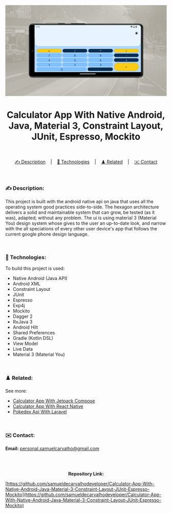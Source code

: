 ![](./thumbnail.jpg)

<h1 align="center">
Calculator App With Native Android, Java, Material 3, Constraint Layout, JUnit, Espresso, Mockito
</h1>

<br/>

<br/>

<div align="center">
  <a href="#description">✍️ Description</a> &nbsp;&nbsp;&nbsp;|&nbsp;&nbsp;&nbsp <a href="#technologies">🚀 Technologies</a> &nbsp;&nbsp;&nbsp;|&nbsp;&nbsp;&nbsp <a href="#related">♟️ Related</a> &nbsp;&nbsp;&nbsp;|&nbsp;&nbsp;&nbsp <a href="#contact">✉️ Contact</a>
</div>

<br />
<br />

<h3 id="description">✍️ Description:</h3>

<p>This project is built with the android native api on java that uses all the operating system good practices side-to-side. The hexagon architecture delivers a solid and maintainable system that can grow, be tested (as it was), adapted; without any problem. The ui is using material 3 (Material You) design system whose gives to the user an up-to-date look, and narrow with the all speciations of every other user device's app that follows the current google phone design language.</p>

<br />

<h3 id="technologies">🚀 Technologies:</h3>

<p>To build this project is used:</p>

- Native Android (Java API)
- Android XML
- Constraint Layout
- JUnit
- Espresso
- Exp4j
- Mockito
- Dagger 2
- RxJava 3
- Android Hilt
- Shared Preferences
- Gradle (Kotlin DSL)
- View Model
- Live Data
- Material 3 (Material You)

<br />

<h3 id="related">♟️ Related:</h3>

See more:

<ul>
  <li><a href="https://github.com/samueldecarvalhodeveloper/Calculator-App-With-Jetpack-Compose-Kotlin-Material-3-JUnit-Mockk-Dagger-2-Coroutines-Ui-Automator">Calculator App With Jetpack Compose</a></li>
  <li><a href="https://github.com/samueldecarvalhodeveloper/Calculator-App-With-React-Native-Expo-Custom-Hooks-Typescript-Async-Storage-Prettier-Eslint">Calculator App With React Native</a></li>
  <li><a href="https://github.com/samueldecarvalhodeveloper/Pokedex-API-With-Elixir-PHP-Python-Laravel-Phoenix-FastAPI-Uvicorn-Asyncio-Unittest-PHP-Unit-Docker">Pokedex Api With Laravel</a></li>
</ul>

<br />

<h3 id="contact">✉️ Contact:</h3>

**Email:**
<a href="mailto:personal.samuelcarvalho@gmail.com">personal.samuelcarvalho@gmail.com</a>

<br />
<br />

<p align="center"><strong>Repository Link:</strong></p>

[https://github.com/samueldecarvalhodeveloper/Calculator-App-With-Native-Android-Java-Material-3-Constraint-Layout-JUnit-Espresso-Mockito](https://github.com/samueldecarvalhodeveloper/Calculator-App-With-Native-Android-Java-Material-3-Constraint-Layout-JUnit-Espresso-Mockito)
